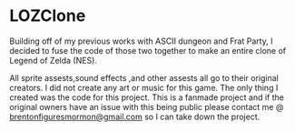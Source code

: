 # LOZClone
Building off of my previous works with ASCII dungeon and Frat Party, I decided to fuse the code of those two together to make an entire clone of Legend of Zelda (NES).

All sprite assests,sound effects ,and other assests all go to their original creators. I did not create any art or music for this game. The only thing I created was the code for this project. This is a fanmade project and if the original owners have an issue with this being public please contact me @ brentonfiguresmormon@gmail.com so I can take down the project. 